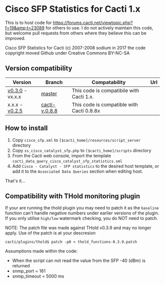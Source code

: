 # Cisco SFP Statistics for Cacti 1.x
This is to host code for https://forums.cacti.net/viewtopic.php?f=19&amp;t=23089 for others to use.  I do not actively maintain this code, but welcome pull requests from others where they believe this can be improved.

Cisco SFP Statistics for Cacti (c) 2007-2008 sodium in 2017 the code copyright moved Github under Creative Commons BY-NC-SA

## Version compatibility
Version | Branch | Compatability | Url
--- | --- | --- | ---
[v0.3.0](https://github.com/netniV/cisco-sfp/releases/tag/0.3.0) - vx.x.x | [master](https://github.com/netniV/cisco-sfp/tree/master) | This code is compatibile with Cacti 1.x. | 
x.x.x - [v0.2.5](https://github.com/netniV/cisco-sfp/releases/tag/0.2.5) | [cacti-v.0.8.8](https://github.com/netniV/cisco-sfp/tree/cacti-v0.8.8) | This code is compatible with Cacti 0.8.8x

## How to install
1. Copy `cisco_sfp.xml` to `[$cacti_home]/resources/script_server` directory
2. Copy `ss_cisco_catalyst_sfp.php` to `[$cacti_home]/scripts` directory
3. From the Cacti web console, import the template `cacti_data_query_cisco_catalyst_sfp_statistics.xml`
4. Add `Cisco - Catalyst - SFP statistics` to the desired host template, or add it to the `Associated Data Queries` section when editing host.

That's it...

## Compatibility with THold monitoring plugin

If your are running the thold plugin you may need to patch it as the `baseline` function can't handle negative numbers under earlier versions of the plugin. If you only utilise `high/low` watermark checking, you do NOT need to patch.

NOTE: The patch file was made against THold v0.3.9 and may no longer apply.  Use of the patch is at your descresion

```shell
cacti/plugins/thold$ patch -p0 < thold_functions-0.3.9.patch
```

Assumptions made within the code:
- When the script can not read the value from the SFP -40 (dBm) is returned
- snmp_port = 161
- snmp_timeout = 5000 ms
